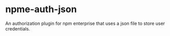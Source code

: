 # npme-auth-json
An authorization plugin for npm enterprise that uses a json file to store user credentials.
